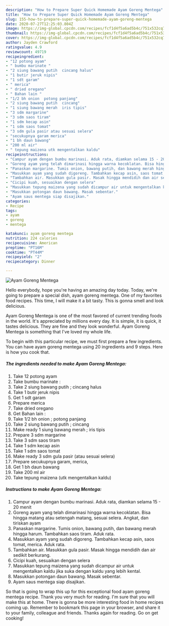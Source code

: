 ```yaml
---
description: "How to Prepare Super Quick Homemade Ayam Goreng Mentega"
title: "How to Prepare Super Quick Homemade Ayam Goreng Mentega"
slug: 155-how-to-prepare-super-quick-homemade-ayam-goreng-mentega
date: 2020-07-27T12:25:03.804Z
image: https://img-global.cpcdn.com/recipes/fcf1d4f5a6ad5b4c/751x532cq70/ayam-goreng-mentega-foto-resep-utama.jpg
thumbnail: https://img-global.cpcdn.com/recipes/fcf1d4f5a6ad5b4c/751x532cq70/ayam-goreng-mentega-foto-resep-utama.jpg
cover: https://img-global.cpcdn.com/recipes/fcf1d4f5a6ad5b4c/751x532cq70/ayam-goreng-mentega-foto-resep-utama.jpg
author: Jayden Crawford
ratingvalue: 4.9
reviewcount: 49719
recipeingredient:
- "12 potong ayam"
- " bumbu marinate "
- "2 siung bawang putih  cincang halus"
- "1 butir jeruk nipis"
- "1 sdt garam"
- " merica"
- " dried oregano"
- " Bahan lain "
- "1/2 bh onion  potong panjang"
- "2 siung bawang putih  cincang"
- "1 siung bawang merah  iris tipis"
- "3 sdm margarine"
- "3 sdm saos tiram"
- "1 sdm kecap asin"
- "1 sdm saos tomat"
- "3 sdm gula pasir atau sesuai selera"
- "secukupnya garam merica"
- "1 bh daun bawang"
- "200 ml air"
- " tepung maizena utk mengentalkan kaldu"
recipeinstructions:
- "Campur ayam dengan bumbu marinasi. Aduk rata, diamkan selama 15 - 20 menit"
- "Goreng ayam yang telah dimarinasi hingga warna kecoklatan. Bisa hingga matang atau setengah matang, sesuai selera. Angkat, dan tiriskan ayam"
- "Panaskan margarine. Tumis onion, bawang putih, dan bawang merah hingga harum. Tambahkan saos tiram. Aduk rata."
- "Masukkan ayam yang sudah digoreng. Tambahkan kecap asin, saos tomat, merica. Aduk rata."
- "Tambahkan air. Masukkan gula pasir. Masak hingga mendidih dan air sedikit berkurang."
- "Cicipi kuah, sesuaikan dengan selera"
- "Masukkan tepung maizena yang sudah dicampur air untuk mengentalkan kaldu jika suka dengan kaldu yang lebih kental."
- "Masukkan potongan daun bawang. Masak sebentar."
- "Ayam saus mentega siap disajikan."
categories:
- Recipe
tags:
- ayam
- goreng
- mentega

katakunci: ayam goreng mentega 
nutrition: 224 calories
recipecuisine: American
preptime: "PT16M"
cooktime: "PT44M"
recipeyield: "2"
recipecategory: Dinner

---
```



![Ayam Goreng Mentega](https://img-global.cpcdn.com/recipes/fcf1d4f5a6ad5b4c/751x532cq70/ayam-goreng-mentega-foto-resep-utama.jpg)

Hello everybody, hope you're having an amazing day today. Today, we're going to prepare a special dish, ayam goreng mentega. One of my favorites food recipes. This time, I will make it a bit tasty. This is gonna smell and look delicious.

Ayam Goreng Mentega is one of the most favored of current trending foods in the world. It's appreciated by millions every day. It is simple, it is quick, it tastes delicious. They are fine and they look wonderful. Ayam Goreng Mentega is something that I've loved my whole life.




To begin with this particular recipe, we must first prepare a few ingredients. You can have ayam goreng mentega using 20 ingredients and 9 steps. Here is how you cook that.

<!--inarticleads1-->

##### The ingredients needed to make Ayam Goreng Mentega:

1. Take 12 potong ayam
1. Take  bumbu marinate :
1. Take 2 siung bawang putih ; cincang halus
1. Take 1 butir jeruk nipis
1. Get 1 sdt garam
1. Prepare  merica
1. Take  dried oregano
1. Get  Bahan lain :
1. Take 1/2 bh onion ; potong panjang
1. Take 2 siung bawang putih ; cincang
1. Make ready 1 siung bawang merah ; iris tipis
1. Prepare 3 sdm margarine
1. Take 3 sdm saos tiram
1. Take 1 sdm kecap asin
1. Take 1 sdm saos tomat
1. Make ready 3 sdm gula pasir (atau sesuai selera)
1. Prepare secukupnya garam, merica,
1. Get 1 bh daun bawang
1. Take 200 ml air
1. Take  tepung maizena (utk mengentalkan kaldu)




<!--inarticleads2-->

##### Instructions to make Ayam Goreng Mentega:

1. Campur ayam dengan bumbu marinasi. Aduk rata, diamkan selama 15 - 20 menit
1. Goreng ayam yang telah dimarinasi hingga warna kecoklatan. Bisa hingga matang atau setengah matang, sesuai selera. Angkat, dan tiriskan ayam
1. Panaskan margarine. Tumis onion, bawang putih, dan bawang merah hingga harum. Tambahkan saos tiram. Aduk rata.
1. Masukkan ayam yang sudah digoreng. Tambahkan kecap asin, saos tomat, merica. Aduk rata.
1. Tambahkan air. Masukkan gula pasir. Masak hingga mendidih dan air sedikit berkurang.
1. Cicipi kuah, sesuaikan dengan selera
1. Masukkan tepung maizena yang sudah dicampur air untuk mengentalkan kaldu jika suka dengan kaldu yang lebih kental.
1. Masukkan potongan daun bawang. Masak sebentar.
1. Ayam saus mentega siap disajikan.




So that is going to wrap this up for this exceptional food ayam goreng mentega recipe. Thank you very much for reading. I'm sure that you will make this at home. There is gonna be more interesting food in home recipes coming up. Remember to bookmark this page in your browser, and share it to your family, colleague and friends. Thanks again for reading. Go on get cooking!
